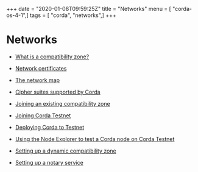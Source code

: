 +++
date = "2020-01-08T09:59:25Z"
title = "Networks"
menu = [ "corda-os-4-1",]
tags = [ "corda", "networks",]
+++


# Networks


* [What is a compatibility zone?](compatibility-zones.md)

* [Network certificates](permissioning.md)

* [The network map](network-map.md)

* [Cipher suites supported by Corda](cipher-suites.md)

* [Joining an existing compatibility zone](joining-a-compatibility-zone.md)

* [Joining Corda Testnet](corda-testnet-intro.md)

* [Deploying Corda to Testnet](deploy-to-testnet-index.md)

* [Using the Node Explorer to test a Corda node on Corda Testnet](testnet-explorer-corda.md)

* [Setting up a dynamic compatibility zone](setting-up-a-dynamic-compatibility-zone.md)

* [Setting up a notary service](running-a-notary.md)



